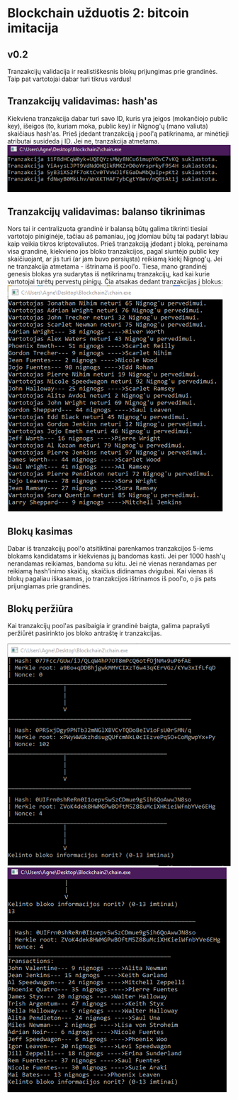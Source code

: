 ﻿# Blockchain užduotis 2: bitcoin imitacija
## v0.2
Tranzakcijų validacija ir realistiškesnis blokų prijungimas prie grandinės. Taip pat vartotojai dabar turi tikrus vardus!

## Tranzakcijų validavimas: hash'as
Kiekviena tranzakcija dabar turi savo ID, kuris yra įeigos (mokančiojo public key), išeigos (to, kuriam moka, public key) ir Nignog'ų (mano valiuta) skaičiaus hash'as. Prieš įdedant tranzakciją į pool'ą patikrinama, ar minėtieji atributai susideda į ID. Jei ne, tranzakcija atmetama.
![input](pic/forged.PNG)

## Tranzakcijų validavimas: balanso tikrinimas
Nors tai ir centralizuota grandinė ir balansą būtų galima tikrinti tiesiai vartotojo piniginėje, tačiau aš pamaniau, jog įdomiau būtų tai padaryt labiau kaip veikia tikros kriptovaliutos. Prieš tranzakciją įdedant į bloką, pereinama visa grandinė, kiekvieno jos bloko tranzakcijos, pagal siuntėjo public key skaičiuojant, ar jis turi (ar jam buvo persiųsta)
reikiamą kiekį Nignog'ų. Jei ne tranzakcija atmetama - ištrinama iš pool'o. Tiesa, mano grandinėj genesis blokas yra sudarytas iš netikrinamų tranzakcijų, kad kai kurie vartotojai turėtų pervestų pinigų.
Čia atsakas dedant tranzakcijas į blokus:
![input](pic/names.PNG)


## Blokų kasimas
Dabar iš tranzakcijų pool'o atsitiktinai parenkamos tranzakcijos 5-iems blokams kandidatams ir kiekvienas jų bandomas kasti. Jei per 1000 hash'ų nerandamas reikiamas, bandoma su kitu. Jei nė vienas nerandamas per reikiamą hash'inimo skaičių, skaičius didinamas dvigubai. Kai vienas iš blokų pagaliau iškasamas, jo tranzakcijos ištrinamos iš pool'o, o jis pats prijungiamas prie grandinės.

## Blokų peržiūra
Kai tranzakcijų pool'as pasibaigia ir grandinė baigta, galima paprašyti peržiūrėt pasirinkto jos bloko antraštę ir tranzakcijas.

![input](pic/asks.PNG)
![input](pic/13.PNG)